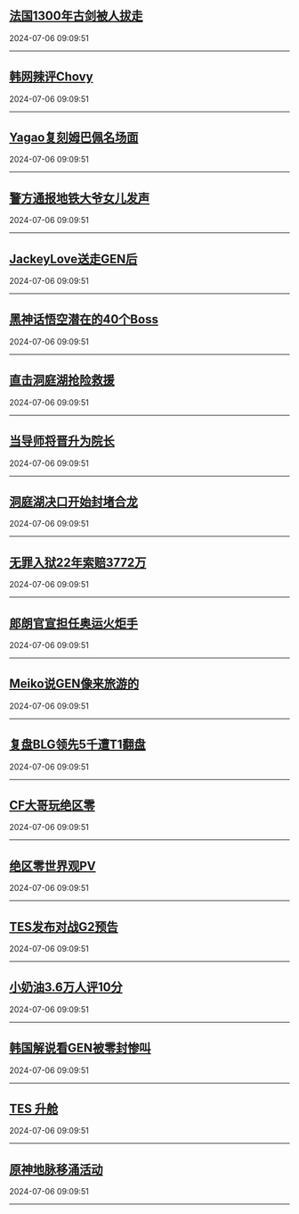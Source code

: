 ## [法国1300年古剑被人拔走](https://search.bilibili.com/all?vt=36849326&keyword=%E6%B3%95%E5%9B%BD1300%E5%B9%B4%E5%8F%A4%E5%89%91%E8%A2%AB%E4%BA%BA%E6%8B%94%E8%B5%B0&order=click)

2024-07-06 09:09:51

---
## [韩网辣评Chovy](https://search.bilibili.com/all?vt=36849326&keyword=%E9%9F%A9%E7%BD%91%E8%BE%A3%E8%AF%84Chovy&order=click)

2024-07-06 09:09:51

---
## [Yagao复刻姆巴佩名场面](https://search.bilibili.com/all?vt=36849326&keyword=Yagao%E5%A4%8D%E5%88%BB%E5%A7%86%E5%B7%B4%E4%BD%A9%E5%90%8D%E5%9C%BA%E9%9D%A2&order=click)

2024-07-06 09:09:51

---
## [警方通报地铁大爷女儿发声](https://search.bilibili.com/all?vt=36849326&keyword=%E8%AD%A6%E6%96%B9%E9%80%9A%E6%8A%A5%E5%9C%B0%E9%93%81%E5%A4%A7%E7%88%B7%E5%A5%B3%E5%84%BF%E5%8F%91%E5%A3%B0&order=click)

2024-07-06 09:09:51

---
## [JackeyLove送走GEN后](https://search.bilibili.com/all?vt=36849326&keyword=JackeyLove%E9%80%81%E8%B5%B0GEN%E5%90%8E&order=click)

2024-07-06 09:09:51

---
## [黑神话悟空潜在的40个Boss](https://search.bilibili.com/all?vt=36849326&keyword=%E9%BB%91%E7%A5%9E%E8%AF%9D%E6%82%9F%E7%A9%BA%E6%BD%9C%E5%9C%A8%E7%9A%8440%E4%B8%AABoss&order=click)

2024-07-06 09:09:51

---
## [直击洞庭湖抢险救援](https://search.bilibili.com/all?vt=36849326&keyword=%E7%9B%B4%E5%87%BB%E6%B4%9E%E5%BA%AD%E6%B9%96%E6%8A%A2%E9%99%A9%E6%95%91%E6%8F%B4&order=click)

2024-07-06 09:09:51

---
## [当导师将晋升为院长](https://search.bilibili.com/all?vt=36849326&keyword=%E5%BD%93%E5%AF%BC%E5%B8%88%E5%B0%86%E6%99%8B%E5%8D%87%E4%B8%BA%E9%99%A2%E9%95%BF&order=click)

2024-07-06 09:09:51

---
## [洞庭湖决口开始封堵合龙](https://search.bilibili.com/all?vt=36849326&keyword=%E6%B4%9E%E5%BA%AD%E6%B9%96%E5%86%B3%E5%8F%A3%E5%BC%80%E5%A7%8B%E5%B0%81%E5%A0%B5%E5%90%88%E9%BE%99&order=click)

2024-07-06 09:09:51

---
## [无罪入狱22年索赔3772万](https://search.bilibili.com/all?vt=36849326&keyword=%E6%97%A0%E7%BD%AA%E5%85%A5%E7%8B%B122%E5%B9%B4%E7%B4%A2%E8%B5%943772%E4%B8%87&order=click)

2024-07-06 09:09:51

---
## [郎朗官宣担任奥运火炬手](https://search.bilibili.com/all?vt=36849326&keyword=%E9%83%8E%E6%9C%97%E5%AE%98%E5%AE%A3%E6%8B%85%E4%BB%BB%E5%A5%A5%E8%BF%90%E7%81%AB%E7%82%AC%E6%89%8B&order=click)

2024-07-06 09:09:51

---
## [Meiko说GEN像来旅游的](https://search.bilibili.com/all?vt=36849326&keyword=Meiko%E8%AF%B4GEN%E5%83%8F%E6%9D%A5%E6%97%85%E6%B8%B8%E7%9A%84&order=click)

2024-07-06 09:09:51

---
## [复盘BLG领先5千遭T1翻盘](https://search.bilibili.com/all?vt=36849326&keyword=%E5%A4%8D%E7%9B%98BLG%E9%A2%86%E5%85%885%E5%8D%83%E9%81%ADT1%E7%BF%BB%E7%9B%98&order=click)

2024-07-06 09:09:51

---
## [CF大哥玩绝区零](https://search.bilibili.com/all?vt=36849326&keyword=CF%E5%A4%A7%E5%93%A5%E7%8E%A9%E7%BB%9D%E5%8C%BA%E9%9B%B6&order=click)

2024-07-06 09:09:51

---
## [绝区零世界观PV](https://search.bilibili.com/all?vt=36849326&keyword=%E7%BB%9D%E5%8C%BA%E9%9B%B6%E4%B8%96%E7%95%8C%E8%A7%82PV&order=click)

2024-07-06 09:09:51

---
## [TES发布对战G2预告](https://search.bilibili.com/all?vt=36849326&keyword=TES%E5%8F%91%E5%B8%83%E5%AF%B9%E6%88%98G2%E9%A2%84%E5%91%8A&order=click)

2024-07-06 09:09:51

---
## [小奶油3.6万人评10分](https://search.bilibili.com/all?vt=36849326&keyword=%E5%B0%8F%E5%A5%B6%E6%B2%B93.6%E4%B8%87%E4%BA%BA%E8%AF%8410%E5%88%86&order=click)

2024-07-06 09:09:51

---
## [韩国解说看GEN被零封惨叫](https://search.bilibili.com/all?vt=36849326&keyword=%E9%9F%A9%E5%9B%BD%E8%A7%A3%E8%AF%B4%E7%9C%8BGEN%E8%A2%AB%E9%9B%B6%E5%B0%81%E6%83%A8%E5%8F%AB&order=click)

2024-07-06 09:09:51

---
## [TES 升舱](https://search.bilibili.com/all?vt=36849326&keyword=TES+%E5%8D%87%E8%88%B1&order=click)

2024-07-06 09:09:51

---
## [原神地脉移涌活动](https://search.bilibili.com/all?vt=36849326&keyword=%E5%8E%9F%E7%A5%9E%E5%9C%B0%E8%84%89%E7%A7%BB%E6%B6%8C%E6%B4%BB%E5%8A%A8&order=click)

2024-07-06 09:09:51

---
